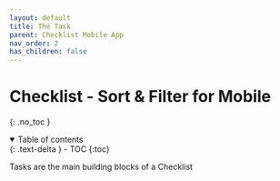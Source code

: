 ```yaml
---
layout: default
title: The Task
parent: Checklist Mobile App
nav_order: 2
has_children: false
---
```

# Checklist - Sort & Filter for Mobile
{: .no_toc }

<details open markdown="block">
  <summary>
    Table of contents
  </summary>
  {: .text-delta }
- TOC
{:toc}
</details>


Tasks are the main building blocks of a Checklist
